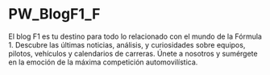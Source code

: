 # PW_BlogF1_F
El blog F1 es tu destino para todo lo relacionado con el mundo de la Fórmula 1. Descubre las últimas noticias, análisis, y curiosidades sobre equipos, pilotos, vehículos y calendarios de carreras. Únete a nosotros y sumérgete en la emoción de la máxima competición automovilística.
